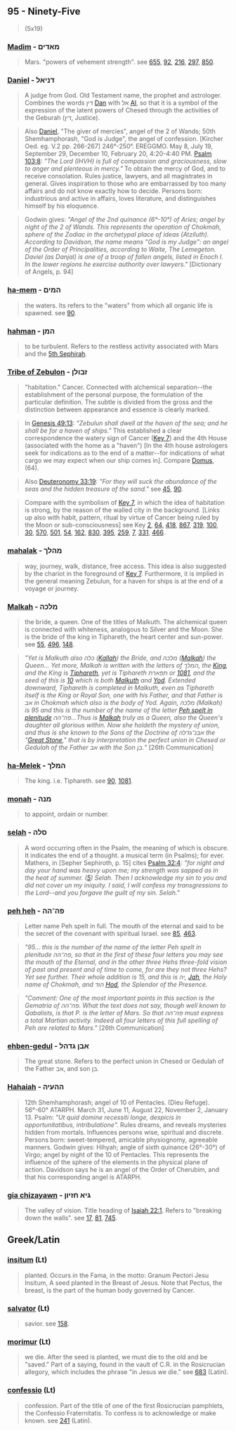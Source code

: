 ## 95 - Ninety-Five
> (5x19)

### [Madim](/keys/MADIM) - מאדים
> Mars. "powers of vehement strength". see [655](655), [92](92), [216](216), [297](297), [850](850).

### [Daniel](/keys/DNIAL) - דניאל
> A judge from God. Old Testament name, the prophet and astrologer. Combines the words דין [Dan](/keys/DIN) with אל [Al](/keys/AL), so that it is a symbol of the expression of the latent powers of Chesed through the activities of the Geburah (דין, Justice).

> Also [Daniel](/keys/DNIAL), "The giver of mercies", angel of the 2 of Wands; 50th Shemhamphorash, "God is Judge", the angel of confession. [Kircher Oed. eg. V.2 pp. 266-267] 246°-250°. EREGGMO. May 8, July 19, September 29, December 10, February 20, 4:20-4:40 PM. [Psalm 103:8](http://biblehub.com/psalms/103-8.htm): *"The Lord (IHVH) is full of compassion and graciousness, slow to anger and plenteous in mercy."* To obtain the mercy of God, and to receive consolation. Rules justice, lawyers, and all magistrates in general. Gives inspiration to those who are embarrassed by too many affairs and do not know exactly how to decide. Persons born: industrious and active in affairs, loves literature, and distinguishes himself by his eloquence.

> Godwin gives: *"Angel of the 2nd quinance (6°-10°) of Aries; angel by night of the 2 of Wands. This represents the operation of Chokmah, sphere of the Zodiac in the archetypal place of ideas (Atziluth). According to Davidson, the name means "God is my Judge": an angel of the Order of Principalities, according to Waite, The Lemegeton. Daviel (as Danjal) is one of a troop of fallen angels, listed in Enoch I. In the lower regions he exercise authority over lawyers."* [Dictionary of Angels, p. 94]

### [ha-mem](/keys/HMIM) - המים
> the waters. Its refers to the "waters" from which all organic life is spawned. see [90](90).

### [hahman](/keys/HMN) - המן
> to be turbulent. Refers to the restless activity associated with Mars and the [5th Sephirah](5).

### [Tribe of Zebulon](/keys/ZBVLN) - זבולן
> "habitation." Cancer. Connected with alchemical separation--the establishment of the personal purpose, the formulation of the particular definition. The subtle is divided from the gross and the distinction between appearance and essence is clearly marked.

> In [Genesis 49:13](http://biblehub.com/genesis/49-13.htm): *"Zebulun shall dwell at the haven of the sea; and he shall be for a haven of ships."* This established a clear correspondence the watery sign of Cancer ([Key 7](7)) and the 4th House (associated with the home as a "haven") [In the 4th house astrologers seek for indications as to the end of a matter--for indications of what cargo we may expect when our ship comes in]. Compare [Domus](64), (64).

> Also [Deuteronomy 33:19](http://biblehub.com/deuteronomy/33-19.htm): *"For they will suck the abundance of the seas and the hidden treasure of the sand."* see [45](45), [90](90).

> Compare with the symbolism of [Key 7](7), in which the idea of habitation is strong, by the reason of the walled city in the background. [Links up also with habit, pattern, ritual by virtue of Cancer being ruled by the Moon or sub-consciousness] see Key [2](2), [64](64), [418](418), [867](867), [319](319), [100](100), [30](30), [570](570), [501](501), [54](54), [162](162), [830](830), [395](395), [259](259), [7](7), [331](331), [466](466).

### [mahalak](/keys/MHLK) - מהלך
> way, journey, walk, distance, free access. This idea is also suggested by the chariot in the foreground of [Key 7](7). Furthermore, it is implied in the general meaning Zebulun, for a haven for ships is at the end of a voyage or journey.

### [Malkah](/keys/MLKH) - מלכה
> the bride, a queen. One of the titles of Malkuth. The alchemical queen is connected with whiteness, analogous to Silver and the Moon. She is the bride of the king in Tiphareth, the heart center and sun-power. see [55](55), [496](496), [148](148).

> *"Yet is Malkuth also כלה ([Kallah](/keys/KLH)) the Bride, and מלכה ([Malkah](/keys/MLKH)) the Queen... Yet more, Malkah is written with the letters of המלך, the [King](/keys/MLK), and the King is [Tiphareth](/keys/ThPARTh), yet is Tiphareth תפארת or [1081](1081), and the seed of this is [10](10) which is both [Malkuth](/keys/MLKVTh) and [Yod](/keys/I). Extended downward, Tiphareth is completed in Malkuth, even as Tiphareth itself is the King or Royal Son, one with his Father, and that Father is אב in Chokmah which also is the body of Yod. Again, מלכה (Malkah) is 95 and this is the number of the name of the letter [Peh spelt in plenitude](/keys/PH-HH) פה־הה...Thus is [Malkah](/keys/MLKH) truly as a Queen, also the Queen's daughter all glorious within. Now she holdeth the mystery of union, and thus is she known to the Sons of the Doctrine of אבנ־גדלה the "[Great Stone](/keys/ABN.GDLH)," that is by interpretation the perfect union in Chesed or Gedulah of the Father אב with the Son בן."* [26th Communication]

### [ha-Melek](/keys/HMLK) - המלך
> The king. i.e. Tiphareth. see [90](90), [1081](1081).

### [monah](/keys/MNH) - מנה
> to appoint, ordain or number.

### [selah](/keys/SLH) - סלה
> A word occurring often in the Psalm, the meaning of which is obscure. It indicates the end of a thought. a musical term (in Psalms); for ever. Mathers, in [Sepher Sephiroth, p. 15] cites [Psalm 32:4](http://biblehub.com/psalms/32-4.htm): *"for night and day your hand was heavy upon me; my strength was sapped as in the heat of summer. ([5](http://biblehub.com/psalms/32-5.htm)) Selah. Then I acknowledge my sin to you and did not cover un my iniquity. I said, I will confess my transgressions to the Lord--and you forgave the guilt of my sin. Selah."*

### [peh heh](/keys/PH-HH) - פה־הה
> Letter name Peh spelt in full. The mouth of the eternal and said to be the secret of the covenant with spiritual Israel. see [85](85), [463](463).

> *"95... this is the number of the name of the letter Peh spelt in plenitude פה־הה, so that in the first of these four letters you may see the mouth of the Eternal, and in the other three Hehs three-fold vision of past and present and of time to come, for are they not three Hehs? Yet see further. Their whole addition is 15, and this is יה, [Jah](/keys/IH), the Holy name of Chokmah, and הוד [Hod](/keys/HVD), the Splendor of the Presence.*

> *"Comment: One of the most important points in this section is the Gematria of פה־הה. What the text does not say, though well known to Qabalists, is that P. is the letter of Mars. So that פה־הה must express a total Martian activity. Indeed all four letters of this full spelling of Peh are related to Mars."* [26th Communication]

### [ehben-gedul](/keys/ABN.GDHL) - אבן גדהל
> The great stone. Refers to the perfect union in Chesed or Gedulah of the Father אב, and son בן.

### [Hahaiah](/keys/HHOIH) - ההעיה
> 12th Shemhamphorash; angel of 10 of Pentacles. (Dieu Refuge). 56°-60° ATARPH. March 31, June 11, August 22, November 2, January 13. Psalm: *"Ut quid domine recessiti longe, despicis in opportunitatibus, intribulatione".* Rules dreams, and reveals mysteries hidden from mortals. Influences persons wise, spiritual and discrete. Persons born: sweet-tempered, amicable physiognomy, agreeable manners. Godwin gives: Hihyah; angle of sixth quinance (26°-30°) of Virgo; angel by night of the 10 of Pentacles. This represents the influence of the sphere of the elements in the physical plane of action. Davidson says he is an angel of the Order of Cherubim, and that his corresponding angel is ATARPH.

### [gia chizayawn](/keys/GIA.ChZIVN) - גיא חזיון
> The valley of vision. Title heading of [Isaiah 22:1](http://biblehub.com/isaiah/22-1.htm). Refers to "breaking down the walls". see [17](17), [81](81), [745](745).

## Greek/Latin

### [insitum](/latin?word=insitum) (Lt)
> planted. Occurs in the Fama, in the motto: Granum Pectori Jesu Insitum, A seed planted in the Breast of Jesus. Note that Pectus, the breast, is the part of the human body governed by Cancer.

### [salvator](/latin?word=salvator) (Lt)
> savior. see [158](158).

### [morimur](/latin?word=morimur) (Lt)
> we die. After the seed is planted, we must die to the old and be "saved." Part of a saying, found in the vault of C.R. in the Rosicrucian allegory, which includes the phrase "in Jesus we die." see [683](683) (Latin).

### [confessio](/latin?word=confessio) (Lt)
> confession. Part of the title of one of the first Rosicrucian pamphlets, the Confessio Fraternitatis. To confess is to acknowledge or make known. see [241](241) (Latin).